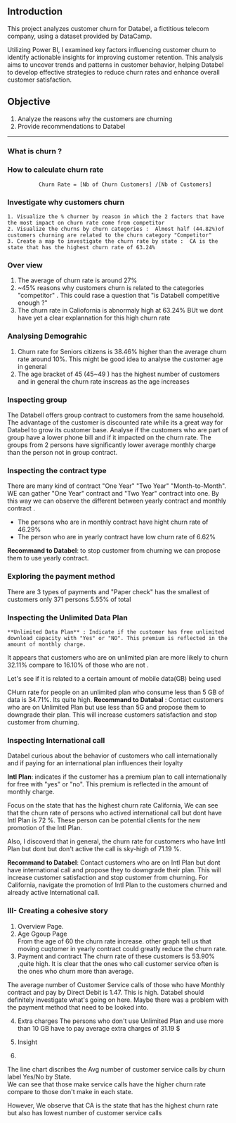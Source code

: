 ## Introduction 

This project analyzes customer churn for Databel, a fictitious telecom company, using a dataset provided by DataCamp. 

Utilizing Power BI, I examined key factors influencing customer churn to identify actionable insights for improving customer retention. 
This analysis aims to uncover trends and patterns in customer behavior, helping Databel to develop effective strategies to reduce churn rates and enhance overall customer satisfaction.

## Objective 
1. Analyze the reasons why the customers are churning
2. Provide recommendations to Databel 
____
### What is churn ?

### How to calculate churn rate 

              Churn Rate = [Nb of Churn Customers] /[Nb of Customers]

### Investigate why customers churn 
    1. Visualize the % churner by reason in which the 2 factors that have the most impact on churn rate come from competitor 
    2. Visualize the churns by churn categories :  Almost half (44.82%)of customers churning are related to the churn category "Competitor"
    3. Create a map to investigate the churn rate by state :  CA is the state that has the highest churn rate of 63.24% 

### Over view 
1. The average of churn rate is around 27%
2. ~45% reasons why customers churn is related to the categories "competitor" . This could rase a question that "is Databell competitive enough ?"
3. The churn rate in Caliofornia is abnormaly high at 63.24%
BUt we dont have yet a clear explannation for this high churn rate

### Analysing Demograhic 
1. Churn rate for Seniors citizens is  38.46% higher than the average churn rate around 10%. This might be good idea to analyse the customer age in general
2. The age bracket of 45 (45~49 ) has the highest number of customers and in general the churn rate inscreas as the age increases 
       
### Inspecting group 
The Databell offers group contract to customers from the same household. The advantage of the customer is discounted rate while its a great way for Databel to grow its customer base.
Analyse if the customers who are part of group have a lower phone bill and if it impacted on the churn rate.
The groups from 2 persons have significantly lower average monthly charge than the person not in group contract.

### Inspecting the contract type 
There are many kind of contract "One Year" "Two Year" "Month-to-Month". WE can gather "One Year" contract and "Two Year" contract into one. By this way we can observe the different between yearly contract and monthly contract .
+ The persons who are in monthly contract have hight churn rate of 46.29%
+ The person who are in yearly contract have low churn rate of 6.62%

**Recommand to Databel**: to stop customer from churning we can propose them to use yearly contract.

### Exploring the payment method 
There are 3 types of payments and "Paper check" has the smallest of customers only 371 persons 5.55% of total 

### Inspecting the Unlimited Data Plan 

    **Unlimited Data Plan** : Indicate if the customer has free unlimited download capacity with "Yes" or "NO". This premium is reflected in the amount of monthly charge.

It appears that customers who are on unlimited plan are more likely to churn 32.11% compare to 16.10% of those who are not .

Let's see if it is related to a certain amount of mobile data(GB) being used 

CHurn rate for people on an unlimited plan who consume less than 5 GB of data is 34.71%.
Its quite high. 
**Recommand to Databal** : Contact customers who are on Unlimited Plan but use less than 5G and propose them to downgrade their plan. This will increase customers satisfaction and stop customer from churning.

### Inspecting International call 
Databel curious about the behavior of customers who call internationally and if paying for an international plan influences their loyalty 

**Intl Plan**: indicates if the customer has a premium plan to call internationally for free with "yes" or "no". This premium is reflected in the amount of monthly charge. 

Focus on the state that has the highest churn rate California, We can see that the churn rate of persons who actived international call but dont have Intl Plan is 72 %. These person can be potential clients for the new promotion of the Intl Plan. 

Also, I discoverd that in general, the churn rate for customers who have Intl Plan but dont but don't active the call is sky-high of 71.19 %.

**Recommand to Databel**: Contact customers who are on Intl Plan but dont have international call and propose they to downgrade their plan. This will increase customer satisfaction and stop customer from churning.
For California, navigate the promotion of Intl Plan to the customers churned and already active International call.

### III- Creating a cohesive story 

1. Overview Page.
2. Age Ggoup Page  
From the age of 60 the churn rate increase. other graph tell us that moving cuqtomer in yearly contract could greatly reduce the churn rate.
3. Payment and contract
The churn rate of these customers is 53.90% ,quite high. It is clear that the ones who call customer service often is the ones who churn more than average.

The average number of Customer Service calls of those who have Monthly contract and pay by Direct Debit is 1.47. This is high. 
Databel should definitely investigate what's going on here. Maybe there was a problem with the payment method that need to be looked into. 

4. Extra charges
The persons who don't use Unlimited Plan and use more than 10 GB have to pay average extra charges of 31.19 $

6. Insight
7. 
The line chart discribes the Avg number of customer service calls by churn label Yes/No by State.  
We can see that those make service calls have the higher churn rate compare to those don't make in each state.

However, 
We observe that CA is the state that has the highest churn rate but also has lowest number of customer service calls 


